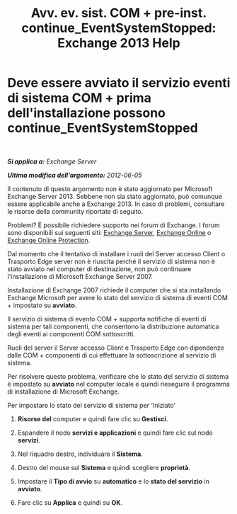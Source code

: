 ﻿---
title: 'Avv. ev. sist. COM + pre-inst. continue_EventSystemStopped: Exchange 2013 Help'
TOCTitle: Deve essere avviato il servizio eventi di sistema COM + prima dell'installazione possono continue_EventSystemStopped
ms:assetid: 3b8d2ba3-87fb-4749-b4d1-5dfec97e1ca4
ms:mtpsurl: https://technet.microsoft.com/it-it/library/ms.exch.setupreadiness.eventsystemstopped(v=EXCHG.150)
ms:contentKeyID: 50480389
ms.date: 05/22/2018
mtps_version: v=EXCHG.150
ms.translationtype: MT
---

# Deve essere avviato il servizio eventi di sistema COM + prima dell'installazione possono continue\_EventSystemStopped

 

_**Si applica a:** Exchange Server_

_**Ultima modifica dell'argomento:** 2012-06-05_

Il contenuto di questo argomento non è stato aggiornato per Microsoft Exchange Server 2013. Sebbene non sia stato aggiornato, può comunque essere applicabile anche a Exchange 2013. In caso di problemi, consultare le risorse della community riportate di seguito.

Problemi? È possibile richiedere supporto nei forum di Exchange. I forum sono disponibili sui seguenti siti: [Exchange Server](https://go.microsoft.com/fwlink/p/?linkid=60612), [Exchange Online](https://go.microsoft.com/fwlink/p/?linkid=267542) o [Exchange Online Protection](https://go.microsoft.com/fwlink/p/?linkid=285351).

Dal momento che il tentativo di installare i ruoli del Server accesso Client o Trasporto Edge server non è riuscita perché il servizio di sistema non è stato avviato nel computer di destinazione, non può continuare l'installazione di Microsoft Exchange Server 2007.

Installazione di Exchange 2007 richiede il computer che si sta installando Exchange Microsoft per avere lo stato del servizio di sistema di eventi COM + impostato su **avviato**.

Il servizio di sistema di evento COM + supporta notifiche di eventi di sistema per tali componenti, che consentono la distribuzione automatica degli eventi ai componenti COM sottoscritti.

Ruoli del server il Server accesso Client e Trasporto Edge con dipendenze dalle COM + componenti di cui effettuare la sottoscrizione al servizio di sistema.

Per risolvere questo problema, verificare che lo stato del servizio di sistema è impostato su **avviato** nel computer locale e quindi rieseguire il programma di installazione di Microsoft Exchange.

Per impostare lo stato del servizio di sistema per 'Iniziato'

1.  **Risorse del** computer e quindi fare clic su **Gestisci**.

2.  Espandere il nodo **servizi e applicazioni** e quindi fare clic sul nodo **servizi**.

3.  Nel riquadro destro, individuare il **Sistema**.

4.  Destro del mouse sul **Sistema** e quindi scegliere **proprietà**.

5.  Impostare il **Tipo di avvio** su **automatico** e lo **stato del servizio** in **avviato**.

6.  Fare clic su **Applica** e quindi su **OK**.

